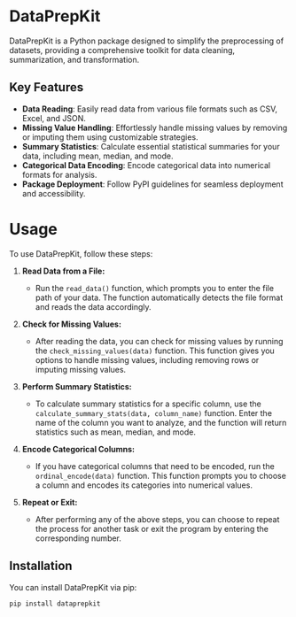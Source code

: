 # DataPrepKit

DataPrepKit is a Python package designed to simplify the preprocessing of datasets, providing a comprehensive toolkit for data cleaning, summarization, and transformation.

## Key Features
- **Data Reading**: Easily read data from various file formats such as CSV, Excel, and JSON.
- **Missing Value Handling**: Effortlessly handle missing values by removing or imputing them using customizable strategies.
- **Summary Statistics**: Calculate essential statistical summaries for your data, including mean, median, and mode.
- **Categorical Data Encoding**: Encode categorical data into numerical formats for analysis.
- **Package Deployment**: Follow PyPI guidelines for seamless deployment and accessibility.


# Usage

To use DataPrepKit, follow these steps:
1. **Read Data from a File:**
    - Run the `read_data()` function, which prompts you to enter the file path of your data. The function automatically detects the file format and reads the data accordingly.

2. **Check for Missing Values:**
    - After reading the data, you can check for missing values by running the `check_missing_values(data)` function. This function gives you options to handle missing values, including removing rows or imputing missing values.

3. **Perform Summary Statistics:**
    - To calculate summary statistics for a specific column, use the `calculate_summary_stats(data, column_name)` function. Enter the name of the column you want to analyze, and the function will return statistics such as mean, median, and mode.

4. **Encode Categorical Columns:**
    - If you have categorical columns that need to be encoded, run the `ordinal_encode(data)` function. This function prompts you to choose a column and encodes its categories into numerical values.

5. **Repeat or Exit:**
    - After performing any of the above steps, you can choose to repeat the process for another task or exit the program by entering the corresponding number.

## Installation

You can install DataPrepKit via pip:

```bash
pip install dataprepkit


